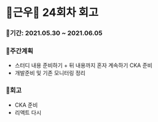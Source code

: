 # 🌼근우🌼 24회차 회고

### 🥕기간: 2021.05.30 ~ 2021.06.05

### 🍆주간계획

- 스터디 내용 준비하기 + 뒤 내용까지 혼자 계속하기 CKA 준비
- 개발준비 및 기존 모니터링 정리

### 🥦회고

- CKA 준비
- 리액트 다시

